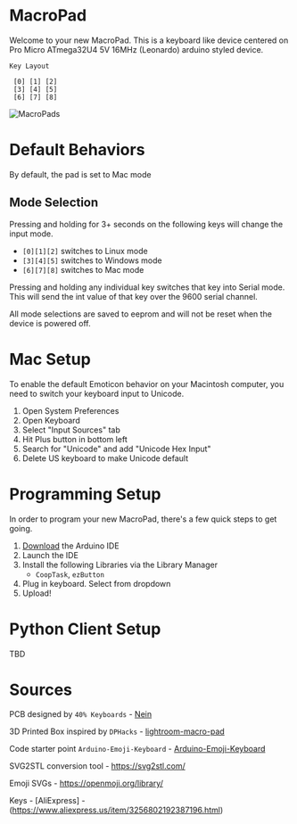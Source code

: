 # MacroPad

Welcome to your new MacroPad. This is a keyboard like device centered on Pro Micro ATmega32U4 5V 16MHz (Leonardo) arduino styled device.

```
Key Layout

 [0] [1] [2]
 [3] [4] [5]
 [6] [7] [8]

```

![MacroPads](https://user-images.githubusercontent.com/56604494/207131652-5ca4f412-8de8-4f59-9eeb-9c2aac2f3cc4.jpg)

# Default Behaviors

By default, the pad is set to Mac mode

## Mode Selection

Pressing and holding for 3+ seconds on the following keys will change the input mode.

- `[0][1][2]` switches to Linux mode
- `[3][4][5]` switches to Windows mode
- `[6][7][8]` switches to Mac mode

Pressing and holding any individual key switches that key into Serial mode. This will send the int value of that key over the 9600 serial channel.

All mode selections are saved to eeprom and will not be reset when the device is powered off.

# Mac Setup

To enable the default Emoticon behavior on your Macintosh computer, you need to switch your keyboard input to Unicode.

1. Open System Preferences
2. Open Keyboard
3. Select "Input Sources" tab
4. Hit Plus button in bottom left
5. Search for "Unicode" and add "Unicode Hex Input"
6. Delete US keyboard to make Unicode default


# Programming Setup

In order to program your new MacroPad, there's a few quick steps to get going.

1. [Download](https://www.arduino.cc/en/software) the Arduino IDE
2. Launch the IDE
3. Install the following Libraries via the Library Manager
	- `CoopTask`, `ezButton`
4. Plug in keyboard. Select from dropdown
5. Upload!

# Python Client Setup

TBD

# Sources

PCB designed by `40% Keyboards` - [Nein](https://www.40percent.club/2019/04/nein.html)

3D Printed Box inspired by `DPHacks` - [lightroom-macro-pad](https://github.com/camerahacks/lightroom-macro-pad)

Code starter point `Arduino-Emoji-Keyboard` - [Arduino-Emoji-Keyboard](https://github.com/Mottelz/Arduino-Emoji-Keyboard)

SVG2STL conversion tool - https://svg2stl.com/

Emoji SVGs - https://openmoji.org/library/

Keys - [AliExpress] - (https://www.aliexpress.us/item/3256802192387196.html)
